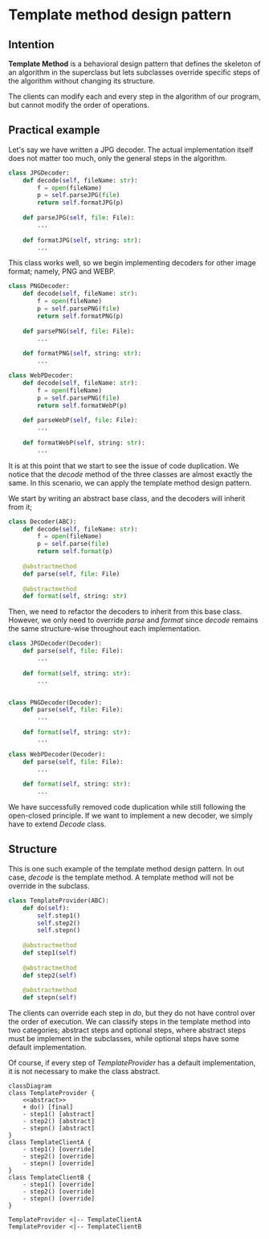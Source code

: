 # Template method design pattern

## Intention

**Template Method** is a behavioral design pattern that defines the skeleton of an algorithm in the superclass but lets subclasses override specific steps of the algorithm without changing its structure.

The clients can modify each and every step in the algorithm of our program, but cannot modify the order of operations.

## Practical example

Let's say we have written a JPG decoder. The actual implementation itself does not matter too much, only the general steps in the algorithm.

```python
class JPGDecoder:
	def decode(self, fileName: str):
		f = open(fileName)
		p = self.parseJPG(file)
		return self.formatJPG(p)
	
	def parseJPG(self, file: File):
		...
	
	def formatJPG(self, string: str):
		...
```

This class works well, so we begin implementing decoders for other image format; namely, PNG and WEBP.

```python
class PNGDecoder:
	def decode(self, fileName: str):
		f = open(fileName)
		p = self.parsePNG(file)
		return self.formatPNG(p)
	
	def parsePNG(self, file: File):
		...
	
	def formatPNG(self, string: str):
		...

class WebPDecoder:
	def decode(self, fileName: str):
		f = open(fileName)
		p = self.parsePNG(file)
		return self.formatWebP(p)
	
	def parseWebP(self, file: File):
		...
	
	def formatWebP(self, string: str):
		...
```

It is at this point that we start to see the issue of code duplication. We notice that the *decode* method of the three classes are almost exactly the same. In this scenario, we can apply the template method design pattern.

We start by writing an abstract base class, and the decoders will inherit from it;

```python
class Decoder(ABC):
	def decode(self, fileName: str):
		f = open(fileName)
		p = self.parse(file)
		return self.format(p)
	
	@abstractmethod
	def parse(self, file: File)
	
	@abstractmethod
	def format(self, string: str)
```

Then, we need to refactor the decoders to inherit from this base class. However, we only need to override *parse* and *format* since *decode* remains the same structure-wise throughout each implementation.

```python
class JPGDecoder(Decoder):
	def parse(self, file: File):
		...
	
	def format(self, string: str):
		...


class PNGDecoder(Decoder):
	def parse(self, file: File):
		...
	
	def format(self, string: str):
		...

class WebPDecoder(Decoder):
	def parse(self, file: File):
		...
	
	def format(self, string: str):
		...
```

We have successfully removed code duplication while still following the open-closed principle. If we want to implement a new decoder, we simply have to extend *Decode* class.

## Structure

This is one such example of the template method design pattern. In out case, *decode* is the template method. A template method will not be override in the subclass.

```python
class TemplateProvider(ABC):
	def do(self):
		self.step1()
		self.step2()
		self.stepn()
	
	@abstractmethod
	def step1(self)
	
	@abstractmethod
	def step2(self)
	
	@abstractmethod
	def stepn(self)
```

The clients can override each step in *do*, but they do not have control over the order of execution. We can classify steps in the template method into two categories; abstract steps and optional steps, where abstract steps must be implement in the subclasses, while optional steps have some default implementation. 

Of course, if every step of *TemplateProvider* has a default implementation, it is not necessary to make the class abstract.

```mermaid
classDiagram
class TemplateProvider {
	<<abstract>>
	+ do() [final]
	- step1() [abstract]
	- step2() [abstract]
	- stepn() [abstract]
}
class TemplateClientA {
	- step1() [override]
	- step2() [override]
	- stepn() [override]
}
class TemplateClientB {
	- step1() [override]
	- step2() [override]
	- stepn() [override]
}

TemplateProvider <|-- TemplateClientA
TemplateProvider <|-- TemplateClientB
```